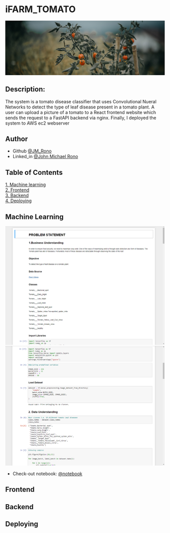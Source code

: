 # iFARM_TOMATO
![This is an image](https://github.com/Jayem-11/ifarm_tomato_build/blob/main/build/pexels-janko-ferlic-2858259.jpg)


## Description: 
The system is a tomato disease classifier that uses Convolutional Nueral Networks to detect the type of leaf disease present in a tomato plant. A user can upload a picture of a tomato to a React frontend website which sends the request to a FastAPI backend via nginx. Finally, I deployed the system to AWS ec2 webserver

## Author
- Github [@JM_Rono](https://github.com/Jayem-11)
- Linked_in [@John Michael Rono](https://www.linkedin.com/in/john-michael-rono-26a2b6183/?lipi=urn%3Ali%3Apage%3Ad_flagship3_feed%3BGItpY4FbT0mUzd4XQz%2FwxQ%3D%3D)

## Table of Contents
[1. Machine learning](#ml) <br>
[2. Frontend](#fr) <br>
[3. Backend](#bk) <br>
[4. Deploying](#dp) <br>

## <span id="ml"> Machine Learning </span>
![Jupyter notebook example](https://github.com/Jayem-11/ifarm_tomato_build/blob/main/Screenshot%20(458).png)
![Jupyter notebook example](https://github.com/Jayem-11/ifarm_tomato_build/blob/main/Screenshot%20(459).png)
- Check-out notebook:  [@notebook](https://github.com/Jayem-11/ifarm_tomato_build/blob/main/tomato_disease_prediction.ipynb)


## <span id="fr"> Frontend </span>
## <span id="bk"> Backend </span>
## <span id="dp"> Deploying </span>


